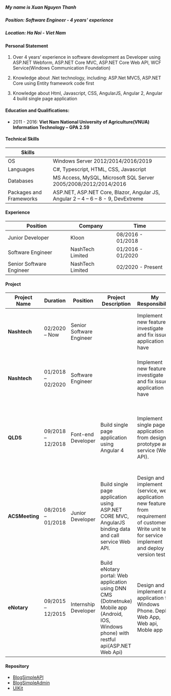 ##### My name is Xuan Nguyen Thanh

##### Position: Software Engineer - 4 years’ experience

##### Location: Ha Noi - Viet Nam

#### Personal Statement

1. Over 4 years’ experience in software development as Developer using ASP.NET Webform, ASP.NET Core MVC, ASP.NET Core Web API, WCF Service(Windows Communication Foundation)

2. Knowledge about .Net technology, including: ASP.Net MVC5, ASP.NET Core using Entity
   framework code first

3. Knowledge about Html, Javascript, CSS, AngularJS, Angular 2, Angular 4 build single page application

#### Education and Qualifications:

- 2011 - 2016: **Viet Nam National University of Agriculture(VNUA) Information Technology – GPA 2.59**

#### Technical Skills

| Skills                  |                                                                                  |
| ----------------------- | -------------------------------------------------------------------------------- |
| OS                      | Windows Server 2012/2014/2016/2019                                               |
| Languages               | C#, Typescript, HTML, CSS, Javascript                                            |
| Databases               | MS Access, MySQL, Microsoft SQL Server 2005/2008/2012/2014/2016                  |
| Packages and Frameworks | ASP.NET, ASP.NET Core, Blazor, Angular JS, Angular 2 – 4 – 6 – 8 - 9, DevExtreme |

#### Experience

| Position                 | Company          | Time              |
| ------------------------ | ---------------- | ----------------- |
| Junior Developer         | Kloon            | 08/2016 - 01/2018 |
| Software Engineer        | NashTech Limited | 01/2016 - 01/2020 |
| Senior Software Engineer | NashTech Limited | 02/2020 - Present |

#### Project

| Project Name   | Duration          | Position                 | Project Description                                                                                                                              | My Responsibility                                                                                                                                           | Technology                                                                                                      |
| -------------- | ----------------- | ------------------------ | ------------------------------------------------------------------------------------------------------------------------------------------------ | ----------------------------------------------------------------------------------------------------------------------------------------------------------- | --------------------------------------------------------------------------------------------------------------- |
| **Nashtech**   | 02/2020 – Now     | Senior Software Engineer |                                                                                                                                                  | Implement new feature, investigate and fix issue if application have                                                                                        | Webform , ASP.NET MVC5, Web service, WCF <br> SQL Server Procedure                                              |
| **Nashtech**   | 01/2018 – 02/2020 | Software Engineer        |                                                                                                                                                  | Implement new feature, investigate and fix issue if application have                                                                                        | Webform , ASP.NET MVC5, Web service, WCF <br> SQL Server Procedure                                              |
| **QLDS**       | 09/2018 – 12/2018 | Font-end Developer       | Build single page application using Angular 4                                                                                                    | Implement single page application from design prototype and service (Web API).                                                                              | Typescript and Angular 4 (Angular CLI) <br> Boostrap 4 <br> Web API using Spring framework <br> Oracle Database |
| **ACSMeeting** | 08/2016 – 01/2018 | Junior Developer         | Build single page application using ASP.NET CORE MVC, AngularJS binding data and call service Web API.                                           | Design and implement (service, web application new feature from requirement of customer. <br> Write unit test for service implement and deploy version test | ASP.NET CORE <br> AngularJS <br> MS SQL Server 2014 <br>Boostrap 3, Devextreme                                  |
| **eNotary**    | 09/2015 – 12/2015 | Internship Developer     | Build eNotary portal: Web application using DNN CMS (Dotnetnuke) <br> Mobile app (Android, IOS, Windows phone) with restful api(ASP.NET Web Api) | Design and implement an application for Windows Phone. Deploy Web App, Web api, Moble app                                                                   | Android SDK, IOS SDK, Windows Phone 8.1 SDK <br> ASP.NET Web API /MS SQL Server 2012                            |

#### Repository

- [BlogSimpleAPI](https://github.com/thanhxuanhd/BlogSimpleAPI)
- [BlogSimpleAdmin](https://github.com/thanhxuanhd/BlogSimpleAdmin)
- [UIKit](https://github.com/thanhxuanhd/UIKit)
